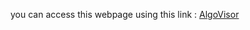 you can access this webpage using this link : <a href = "https://bulletcrystal.github.io">AlgoVisor</a>
